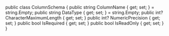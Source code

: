 public class ColumnSchema
{
    public string ColumnName { get; set; } = string.Empty;
    public string DataType { get; set; } = string.Empty;
    public int? CharacterMaximumLength { get; set; }
    public int? NumericPrecision { get; set; }
    public bool IsRequired { get; set; }
    public bool IsReadOnly { get; set; }
}
